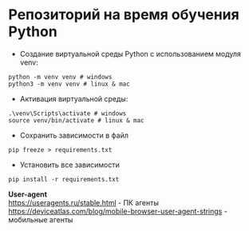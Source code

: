 # Репозиторий на время обучения  Python

* Создание виртуальной среды Python с использованием модуля venv:
```
python -m venv venv # windows 
python3 -m venv venv # linux & mac 
```
* Активация виртуальной среды:
```
.\venv\Scripts\activate # windows
source venv/bin/activate # linux & mac
```
* Cохранить зависимости в файл 
```
pip freeze > requirements.txt 
```

* Установить все зависимости 
```
pip install -r requirements.txt
```

**User-agent**  
https://useragents.ru/stable.html - ПК агенты  
https://deviceatlas.com/blog/mobile-browser-user-agent-strings - мобильные агенты